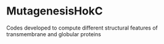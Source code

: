 # MutagenesisHokC
Codes developed to compute different structural features of transmembrane and globular proteins
